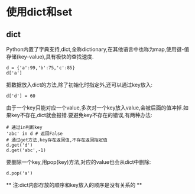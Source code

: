 # 使用dict和set
## dict
Python内置了字典支持,dict,全称dictionary,在其他语言中也称为map,使用键-值存储(key-value),具有极快的查找速度.
```
d = {'a':99,'b':75,'c':85}
d['a']
```
把数据放入dict的方法,除了初始化时指定外,还可以通过key放入:
```
d['d'] = 60
```
由于一个key只能对应一个value,多次对一个key放入value,会被后面的值冲掉.如果key不存在,dict就会报错.要避免key不存在的错误,有两种办法:
```
# 通过in判断key
'abc' in d # 返回False
# 通过get方法,key存在返回值,不存在返回指定值
d.get('d')
d.get('abc',-1)
```
要删除一个key,用pop(key)方法,对应的value也会从dict中删除:
```
d.pop('a')
```
** 注:dict内部存放的顺序和key放入的顺序是没有关系的 **
